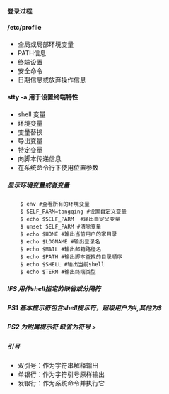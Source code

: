 #### 登录过程

#### /etc/profile
- 全局或局部环境变量
- PATH信息
- 终端设置
- 安全命令
- 日期信息或放弃操作信息

#### stty -a 用于设置终端特性 

- shell 变量
- 环境变量
- 变量替换
- 导出变量
- 特定变量
- 向脚本传递信息
- 在系统命令行下使用位置参数

##### 显示环境变量或者变量
```
    $ env #查看所有的环境变量
    $ SELF_PARM=tangqing #设置自定义变量
    $ echo $SELF_PARM  #输出自定义变量
    $ unset SELF_PARM #清除变量
    $ echo $HOME #输出当前用户的家目录
    $ echo $LOGNAME #输出登录名
    $ echo $MAIL #输出邮箱路径名
    $ echo $PATH #输出脚本查找的目录顺序
    $ echo $SHELL #输出当前shell
    $ echo $TERM #输出终端类型
````

##### IFS 用作shell指定的缺省或分隔符

##### PS1 基本提示符包含shell提示符，超级用户为#,其他为$

##### PS2 为附属提示符 缺省为符号 >

##### 引号
- 双引号：作为字符串解释输出
- 单银行：作为字符引号原样输出
- 发银行：作为系统命令并执行它


